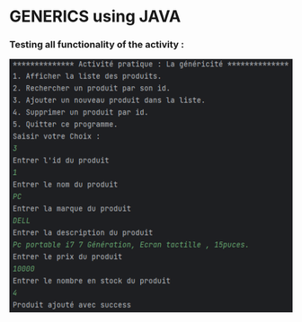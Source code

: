 <h1>GENERICS using JAVA</h1>

<h3>Testing all functionality of the activity :</h3>
<img src="captures/1.png">



